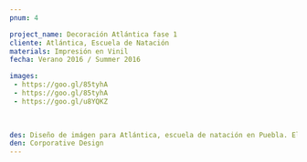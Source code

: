 ```yaml
---
pnum: 4

project_name: Decoración Atlántica fase 1
cliente: Atlántica, Escuela de Natación
materials: Impresión en Vinil
fecha: Verano 2016 / Summer 2016

images:
 - https://goo.gl/85tyhA
 - https://goo.gl/85tyhA
 - https://goo.gl/u8YQKZ
 
 

des: Diseño de imágen para Atlántica, escuela de natación en Puebla. El proyecto consiste en el diseño de imágen para la alberca y la decoración de la misma.Se hizo impresión en vinil para la recepción y la puerta de la sala para profesores de la escuela. El diseño consiste en la abstracción de olas. Fue la primera fase del diseño y la primera instalación.
den: Corporative Design 
---
```

